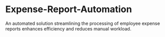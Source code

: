 # Expense-Report-Automation
An automated solution streamlining the processing of employee expense reports enhances efficiency and reduces manual workload. 
